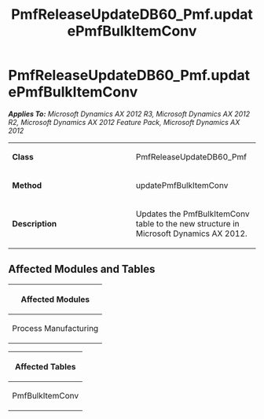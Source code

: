 ﻿---
title: PmfReleaseUpdateDB60_Pmf.updatePmfBulkItemConv
TOCTitle: PmfReleaseUpdateDB60_Pmf.updatePmfBulkItemConv
ms:assetid: 965b25fe-0eef-6ac1-9fb4-2506d969db69
ms:mtpsurl: https://msdn.microsoft.com/en-us/library/JJ686189(v=AX.60)
ms:contentKeyID: 49709893
ms.date: 05/18/2015
mtps_version: v=AX.60
---

# PmfReleaseUpdateDB60\_Pmf.updatePmfBulkItemConv 


_**Applies To:** Microsoft Dynamics AX 2012 R3, Microsoft Dynamics AX 2012 R2, Microsoft Dynamics AX 2012 Feature Pack, Microsoft Dynamics AX 2012_

<table>
<colgroup>
<col style="width: 50%" />
<col style="width: 50%" />
</colgroup>
<tbody>
<tr class="odd">
<td><p><strong>Class</strong></p></td>
<td><p>PmfReleaseUpdateDB60_Pmf</p></td>
</tr>
<tr class="even">
<td><p><strong>Method</strong></p></td>
<td><p>updatePmfBulkItemConv</p></td>
</tr>
<tr class="odd">
<td><p><strong>Description</strong></p></td>
<td><p>Updates the PmfBulkItemConv table to the new structure in Microsoft Dynamics AX 2012.</p></td>
</tr>
</tbody>
</table>


## Affected Modules and Tables

<table>
<colgroup>
<col style="width: 100%" />
</colgroup>
<thead>
<tr class="header">
<th><p>Affected Modules</p></th>
</tr>
</thead>
<tbody>
<tr class="odd">
<td><p>Process Manufacturing</p></td>
</tr>
</tbody>
</table>


<table>
<colgroup>
<col style="width: 100%" />
</colgroup>
<thead>
<tr class="header">
<th><p>Affected Tables</p></th>
</tr>
</thead>
<tbody>
<tr class="odd">
<td><p>PmfBulkItemConv</p></td>
</tr>
</tbody>
</table>

  


